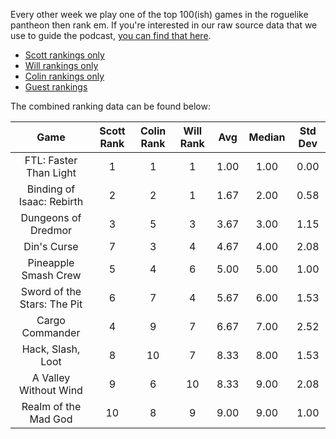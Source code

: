 Every other week we play one of the top 100(ish) games in the roguelike pantheon then rank em. If you're interested in our raw source data that we use to guide the podcast, [you can find that here](https://docs.google.com/spreadsheets/d/1RzxBuEFFthKQf1n3AtJONe92vnCsHcyM6qyIaoFmwnw/edit?usp=sharing).

* [Scott rankings only](https://docs.google.com/spreadsheets/d/1wf34T9sseGKv_VtQMcjRq6WuFWj33uU9cbU4oUlZGt8/edit#gid=1410426659)
* [Will rankings only](https://docs.google.com/spreadsheets/d/1wf34T9sseGKv_VtQMcjRq6WuFWj33uU9cbU4oUlZGt8/edit#gid=73210139)
* [Colin rankings only](https://docs.google.com/spreadsheets/d/1wf34T9sseGKv_VtQMcjRq6WuFWj33uU9cbU4oUlZGt8/edit#gid=2046262583)
* [Guest rankings](https://docs.google.com/spreadsheets/d/1wf34T9sseGKv_VtQMcjRq6WuFWj33uU9cbU4oUlZGt8/edit#gid=847369508)

<!-- 
when finished:
* games that X liked more than Y
* games that X and Y agreed on perfectly
* top 'gems' = avg rank vs review rank
* top 'anti-gems' = avg rank vs review rank
-->

The combined ranking data can be found below:

| Game | Scott Rank | Colin Rank | Will Rank | Avg | Median | Std Dev |
|  :----: |  :----: |  :----: |  :----: |  :----: | :----: | :----: |
| FTL: Faster Than Light      | 1          | 1          | 1         | 1.00     | 1.00        | 0.00    |
| Binding of Isaac: Rebirth   | 2          | 2          | 1         | 1.67     | 2.00        | 0.58    |
| Dungeons of Dredmor         | 3          | 5          | 3         | 3.67     | 3.00        | 1.15    |
| Din's Curse                 | 7          | 3          | 4         | 4.67     | 4.00        | 2.08    |
| Pineapple Smash Crew        | 5          | 4          | 6         | 5.00     | 5.00        | 1.00    |
| Sword of the Stars: The Pit | 6          | 7          | 4         | 5.67     | 6.00        | 1.53    |
| Cargo Commander             | 4          | 9          | 7         | 6.67     | 7.00        | 2.52    |
| Hack, Slash, Loot           | 8          | 10         | 7         | 8.33     | 8.00        | 1.53    |
| A Valley Without Wind       | 9          | 6          | 10        | 8.33     | 9.00        | 2.08    |
| Realm of the Mad God        | 10         | 8          | 9         | 9.00     | 9.00        | 1.00    |





<!-- special thanks to https://tabletomarkdown.com/convert-spreadsheet-to-markdown -->










